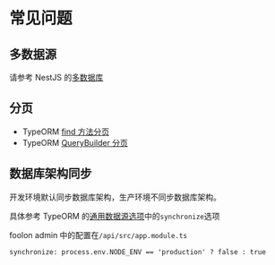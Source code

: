 # 常见问题

## 多数据源

请参考 NestJS 的[多数据库](https://nest.nodejs.cn/techniques/database#%E5%A4%9A%E4%B8%AA%E6%95%B0%E6%8D%AE%E5%BA%93)

## 分页

- TypeORM [find 方法分页](https://www.typeorm.org/find-options#%E5%9F%BA%E6%9C%AC%E9%80%89%E9%A1%B9)
- TypeORM [QueryBuilder 分页](https://www.typeorm.org/select-query-builder#%E4%BD%BF%E7%94%A8%E5%88%86%E9%A1%B5)

## 数据库架构同步

开发环境默认同步数据库架构，生产环境不同步数据库架构。

具体参考 TypeORM 的[通用数据源选项](https://www.typeorm.org/data-source-options#%E9%80%9A%E7%94%A8%E6%95%B0%E6%8D%AE%E6%BA%90%E9%80%89%E9%A1%B9)中的`synchronize`选项

foolon admin 中的配置在`/api/src/app.module.ts`

```typescript:line-numbers=35
synchronize: process.env.NODE_ENV == 'production' ? false : true
```

